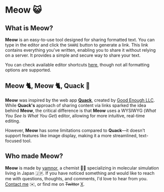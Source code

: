 # Meow 😺

## What is Meow?

**Meow** is an easy-to-use tool designed for sharing formatted text. You can type in the editor and click the `SHARE` button to generate a link. This link contains everything you've written, enabling you to share it without relying on a server. It provides a simple and secure way to share your text.

You can check available editor shortcuts [here](https://tiptap.dev/docs/editor/core-concepts/keyboard-shortcuts#predefined-keyboard-shortcuts), though not all formatting options are supported.

## Meow 🐈, Meow 🐈, Quack 🦆

**Meow** was inspired by the web app [**Quack**](https://beta.quack.page), created by [Good Enough LLC](https://goodenough.us). While **Quack's** approach of sharing content via links sparked the idea behind **Meow**, the critical difference is that **Meow** uses a WYSIWYG (*What You See Is What You Get*) editor, allowing for more intuitive, real-time editing.

However, **Meow** has some limitations compared to **Quack**—it doesn't support features like image display, making it a more streamlined, text-focused tool.

## Who made Meow?

**Meow** is made by [yamnor](https://yamnor.me), a chemist 🧑‍🔬 specializing in molecular simulation living in Japan 🇯🇵. If you have noticed something and would like to reach me with questions, thoughts, and comments, I'd love to hear from you. [Contact me](https://letterbird.co/yamnor) ✉️, or find me on ~~Twitter~~ [X](https://x.com/yamnor).